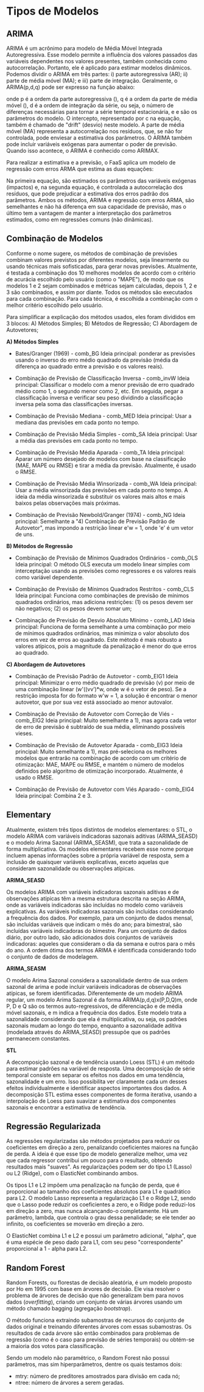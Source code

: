 # Tipos de Modelos

## ARIMA 

ARIMA é um acrônimo para modelo de Média Móvel Integrada Autoregressiva. Esse modelo permite a influência dos valores passados das variáveis dependentes nos valores presentes, também conhecida como autocorrelação. Portanto, ele é aplicado para estimar modelos dinâmicos. Podemos dividir o ARIMA em três partes: i) parte autoregressiva (AR); ii) parte de média móvel (MA); e iii) parte de integração. Geralmente, o ARIMA(p,d,q) pode ser expresso na função abaixo: 

<!-- TODO: IMAGEM -->

onde p é a ordem da parte autoregressiva (), q é a ordem da parte de média móvel (), d é a ordem de integração da série, ou seja, o número de diferenças necessárias para tornar a série temporal estacionária, e e são os parâmetros do modelo. O intercepto, representado por c na equação, também é chamado de "drift" (desvio) neste modelo. A parte de média móvel (MA) representa a autocorrelação nos resíduos, que, se não for controlada, pode enviesar a estimativa dos parâmetros. O ARIMA também pode incluir variáveis exógenas para aumentar o poder de previsão. Quando isso acontece, o ARIMA é conhecido como ARIMAX. 

Para realizar a estimativa e a previsão, o FaaS aplica um modelo de regressão com erros ARMA que estima as duas equações:  

<!-- TODO: IMAGEM -->

Na primeira equação, são estimados os parâmetros das variáveis exógenas (impactos) e, na segunda equação, é controlada a autocorrelação dos resíduos, que pode prejudicar a estimativa dos erros padrão dos parâmetros. Ambos os métodos, ARIMA e regressão com erros ARMA, são semelhantes e não há diferença em sua capacidade de previsão, mas o último tem a vantagem de manter a interpretação dos parâmetros estimados, como em regressões comuns (não dinâmicas). 

## Combinação de Modelos

Conforme o nome sugere, os métodos de combinação de previsões combinam valores previstos por diferentes modelos, seja linearmente ou usando técnicas mais sofisticadas, para gerar novas previsões. Atualmente, é testada a combinação dos 10 melhores modelos de acordo com o critério de acurácia escolhido pelo usuário (como o "MAPE"), de modo que os modelos 1 e 2 sejam combinados e métricas sejam calculadas, depois 1, 2 e 3 são combinados, e assim por diante. Todos os métodos são executados para cada combinação. Para cada técnica, é escolhida a combinação com o melhor critério escolhido pelo usuário. 

Para simplificar a explicação dos métodos usados, eles foram divididos em 3 blocos: A) Métodos Simples; B) Métodos de Regressão; C) Abordagem de Autovetores; 

**A) Métodos Simples** 

- Bates/Granger (1969) - comb_BG Ideia principal: ponderar as previsões usando o inverso do erro médio quadrado da previsão (média da diferença ao quadrado entre a previsão e os valores reais). 

- Combinação de Previsão de Classificação Inversa - comb_invW Ideia principal: Classificar o modelo com a menor previsão de erro quadrado médio como 1, o segundo menor como 2, etc. Em seguida, pegar a classificação inversa e verificar seu peso dividindo a classificação inversa pela soma das classificações inversas. 

- Combinação de Previsão Mediana - comb_MED Ideia principal: Usar a mediana das previsões em cada ponto no tempo. 

- Combinação de Previsão Média Simples - comb_SA Ideia principal: Usar a média das previsões em cada ponto no tempo. 

- Combinação de Previsão Média Aparada - comb_TA Ideia principal: Aparar um número desejado de modelos com base na classificação (MAE, MAPE ou RMSE) e tirar a média da previsão. Atualmente, é usado o RMSE. 

- Combinação de Previsão Média Winsorizada - comb_WA Ideia principal: Usar a média winsorizada das previsões em cada ponto no tempo. A ideia da média winsorizada é substituir os valores mais altos e mais baixos pelas observações mais próximas. 

- Combinação de Previsão Newbold/Granger (1974) - comb_NG Ideia principal: Semelhante a "4) Combinação de Previsão Padrão de Autovetor", mas impondo a restrição linear e'w = 1, onde 'e' é um vetor de uns. 

**B) Métodos de Regressão** 

- Combinação de Previsão de Mínimos Quadrados Ordinários - comb_OLS Ideia principal: O método OLS executa um modelo linear simples com interceptação usando as previsões como regressores e os valores reais como variável dependente. 

- Combinação de Previsão de Mínimos Quadrados Restritos - comb_CLS Ideia principal: Funciona como combinações de previsão de mínimos quadrados ordinários, mas adiciona restrições: (1) os pesos devem ser não negativos; (2) os pesos devem somar um; 

- Combinação de Previsão de Desvio Absoluto Mínimo - comb_LAD Ideia principal: Funciona de forma semelhante a uma combinação por meio de mínimos quadrados ordinários, mas minimiza o valor absoluto dos erros em vez de erros ao quadrado. Este método é mais robusto a valores atípicos, pois a magnitude da penalização é menor do que erros ao quadrado. 

**C) Abordagem de Autovetores**

- Combinação de Previsão Padrão de Autovetor - comb_EIG1 Ideia principal: Minimizar o erro médio quadrado de previsão (v) por meio de uma combinação linear (w'((vv’)*w, onde w é o vetor de peso). Se a restrição imposta for do formato w'w = 1, a solução é encontrar o menor autovetor, que por sua vez está associado ao menor autovalor. 

- Combinação de Previsão de Autovetor com Correção de Viés - comb_EIG2 Ideia principal: Muito semelhante a 1), mas agora cada vetor de erro de previsão é subtraído de sua média, eliminando possíveis vieses. 

- Combinação de Previsão de Autovetor Aparada - comb_EIG3 Ideia principal: Muito semelhante a 1), mas pré-seleciona os melhores modelos que entrarão na combinação de acordo com um critério de otimização: MAE, MAPE ou RMSE, e mantém o número de modelos definidos pelo algoritmo de otimização incorporado. Atualmente, é usado o RMSE. 

- Combinação de Previsão de Autovetor com Viés Aparado - comb_EIG4 Ideia principal: Combina 2 e 3. 

## Elementary

Atualmente, existem três tipos distintos de modelos elementares: o STL, o modelo ARIMA com variáveis indicadoras sazonais aditivas (ARIMA_SEASD) e o modelo Arima Sazonal (ARIMA_SEASM), que trata a sazonalidade de forma multiplicativa. Os modelos elementares recebem esse nome porque incluem apenas informações sobre a própria variável de resposta, sem a inclusão de quaisquer variáveis explicativas, exceto aquelas que consideram sazonalidade ou observações atípicas. 

**ARIMA_SEASD** 

Os modelos ARIMA com variáveis indicadoras sazonais aditivas e de observações atípicas têm a mesma estrutura descrita na seção ARIMA, onde as variáveis indicadoras são incluídas no modelo como variáveis explicativas. As variáveis indicadoras sazonais são incluídas considerando a frequência dos dados. Por exemplo, para um conjunto de dados mensal, são incluídas variáveis que indicam o mês do ano; para bimestral, são incluídas variáveis indicadoras do bimestre. Para um conjunto de dados diário, por outro lado, são adicionados dois conjuntos de variáveis indicadoras: aqueles que consideram o dia da semana e outros para o mês do ano. A ordem ótima dos termos ARIMA é identificada considerando todo o conjunto de dados de modelagem. 

**ARIMA_SEASM** 

O modelo Arima Sazonal considera a sazonalidade dentro de sua ordem sazonal de arima e pode incluir variáveis indicadoras de observações atípicas, se forem identificadas. Diferentemente de um modelo ARIMA regular, um modelo Arima Sazonal é da forma ARIMA(p,d,q)x(P,D,Q)m, onde P, D e Q são os termos auto-regressivos, de diferenciação e de média móvel sazonais, e m indica a frequência dos dados. Este modelo trata a sazonalidade considerando que ela é multiplicativa, ou seja, os padrões sazonais mudam ao longo do tempo, enquanto a sazonalidade aditiva (modelada através do ARIMA_SEASD) pressupõe que os padrões permanecem constantes. 

**STL** 

A decomposição sazonal e de tendência usando Loess (STL) é um método para estimar padrões na variável de resposta. Uma decomposição de série temporal consiste em separar os efeitos nos dados em uma tendência, sazonalidade e um erro. Isso possibilita ver claramente cada um desses efeitos individualmente e identificar aspectos importantes dos dados. A decomposição STL estima esses componentes de forma iterativa, usando a interpolação de Loess para suavizar a estimativa dos componentes sazonais e encontrar a estimativa de tendência. 

## Regressão Regularizada

As regressões regularizadas são métodos projetados para reduzir os coeficientes em direção a zero, penalizando coeficientes maiores na função de perda. A ideia é que esse tipo de modelo generalize melhor, uma vez que cada regressor contribui um pouco para o resultado, obtendo resultados mais "suaves". As regularizações podem ser do tipo L1 (Lasso) ou L2 (Ridge), com o ElasticNet combinando ambos. 

Os tipos L1 e L2 impõem uma penalização na função de perda, que é proporcional ao tamanho dos coeficientes absolutos para L1 e quadrático para L2. O modelo Lasso representa a regularização L1 e o Ridge L2, sendo que o Lasso pode reduzir os coeficientes a zero, e o Ridge pode reduzi-los em direção a zero, mas nunca alcançando-o completamente. Há um parâmetro, lambda, que controla o grau dessa penalidade; se ele tender ao infinito, os coeficientes se moverão em direção a zero. 

O ElasticNet combina L1 e L2 e possui um parâmetro adicional, "alpha", que é uma espécie de peso dado para L1, com seu peso "correspondente" proporcional a 1 - alpha para L2. 

## Random Forest

Random Forests, ou florestas de decisão aleatória, é um modelo proposto por Ho em 1995 com base em árvores de decisão. Ele visa resolver o problema de árvores de decisão que não generalizam bem para novos dados (*overfitting*), criando um conjunto de várias árvores usando um método chamado bagging (agregação *bootstrap*). 

O método funciona extraindo subamostras de recursos do conjunto de dados original e treinando diferentes árvores com essas subamostras. Os resultados de cada árvore são então combinados para problemas de regressão (como é o caso para previsão de séries temporais) ou obtém-se a maioria dos votos para classificação. 

Sendo um modelo não paramétrico, o Random Forest não possui parâmetros, mas sim hiperparâmetros, dentre os quais testamos dois: 

- mtry: número de preditores amostrados para divisão em cada nó; 
- ntree: número de árvores a serem geradas. 

